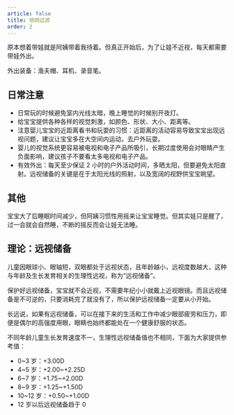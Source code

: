 ```yaml
---
article: false
title: 协同过滤
order: 2
---
```


原本想着带娃就是阿姨带着我待着。但真正开始后，为了让娃不近视，每天都需要带娃外出。

外出装备：渔夫帽、耳机、录音笔。

## 日常注意

- 日常玩的时候避免室内光线太暗，晚上睡觉的时候别开夜灯。
- 给宝宝提供各种各样的视觉刺激，如颜色、形状、大小、距离等。
- 注意婴儿宝宝的近距离看书和玩耍的习惯：近距离的活动容易导致宝宝出现远视问题，建议让宝宝多在大空间内运动，去户外玩耍。
- 婴儿的视觉系统更容易被电视和电子产品所吸引，长期过度使用会对眼睛产生负面影响，建议孩子不要看太多电视和电子产品。
- 有效外出：每天至少保证 2 小时的户外活动时间，多晒太阳，但要避免太阳直射。远视储备的关键是在于太阳光线的照射，以及宽阔的视野供宝宝眺望。

## 其他

宝宝大了后睡眠时间减少，但阿姨习惯性用摇来让宝宝睡觉。但其实娃只是醒了，过一会就会自然睡，不断的摇反而会让娃无法睡。

## 理论：远视储备

儿童因眼球小、眼轴短，双眼都处于远视状态，且年龄越小，远视度数越大，这种与年龄及生长发育相关的生理性远视，称为“远视储备”。

保护好远视储备，宝宝就不会近视，不需要年纪小小就戴上近视眼镜。而且远视储备是不可逆的，只要消耗完了就没有了，所以保护远视储备一定要从小开始。

长远说，如果有远视储备，可以在接下来的生活和工作中减少眼部疲劳和压力，即便是偶尔的高强度用眼，眼睛也始终都能处在一个健康舒服的状态。

不同年龄儿童生长发育速度不一，生理性远视储备值也不相同，下面为大家提供参考值：

- 0~3 岁：+3.00D
- 4~5 岁：+2.00~+2.25D
- 6~7 岁：+1.75~+2.00D
- 8~9 岁：+1.25~+1.50D
- 10~12 岁：+0.50~+1.00D
- 12 岁以后远视储备趋于 0
